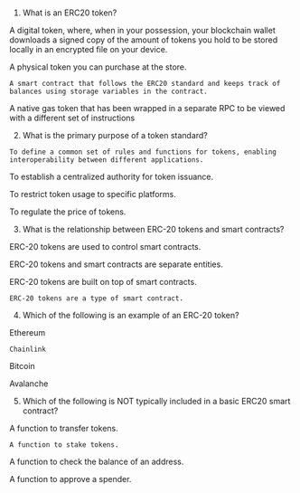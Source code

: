 #

1. What is an ERC20 token?


A digital token, where, when in your possession, your blockchain wallet downloads a signed copy of the amount of tokens you hold to be stored locally in an encrypted file on your device.


A physical token you can purchase at the store.


`A smart contract that follows the ERC20 standard and keeps track of balances using storage variables in the contract.`


A native gas token that has been wrapped in a separate RPC to be viewed with a different set of instructions


2. What is the primary purpose of a token standard?


`To define a common set of rules and functions for tokens, enabling interoperability between different applications.`


To establish a centralized authority for token issuance.


To restrict token usage to specific platforms.


To regulate the price of tokens.



3. What is the relationship between ERC-20 tokens and smart contracts?


ERC-20 tokens are used to control smart contracts.


ERC-20 tokens and smart contracts are separate entities.


ERC-20 tokens are built on top of smart contracts.


`ERC-20 tokens are a type of smart contract.`


4. Which of the following is an example of an ERC-20 token?


Ethereum


`Chainlink`


Bitcoin


Avalanche


5. Which of the following is NOT typically included in a basic ERC20 smart contract?


A function to transfer tokens.


`A function to stake tokens.`

A function to check the balance of an address.


A function to approve a spender.

